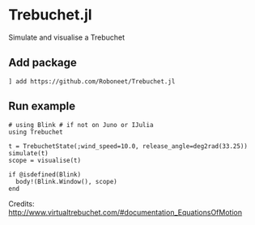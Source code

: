 # Trebuchet.jl

Simulate and visualise a Trebuchet

## Add package
```
] add https://github.com/Roboneet/Trebuchet.jl
```

## Run example
```
# using Blink # if not on Juno or IJulia
using Trebuchet

t = TrebuchetState(;wind_speed=10.0, release_angle=deg2rad(33.25))
simulate(t)
scope = visualise(t)

if @isdefined(Blink)
  body!(Blink.Window(), scope)
end

```

Credits: http://www.virtualtrebuchet.com/#documentation_EquationsOfMotion
